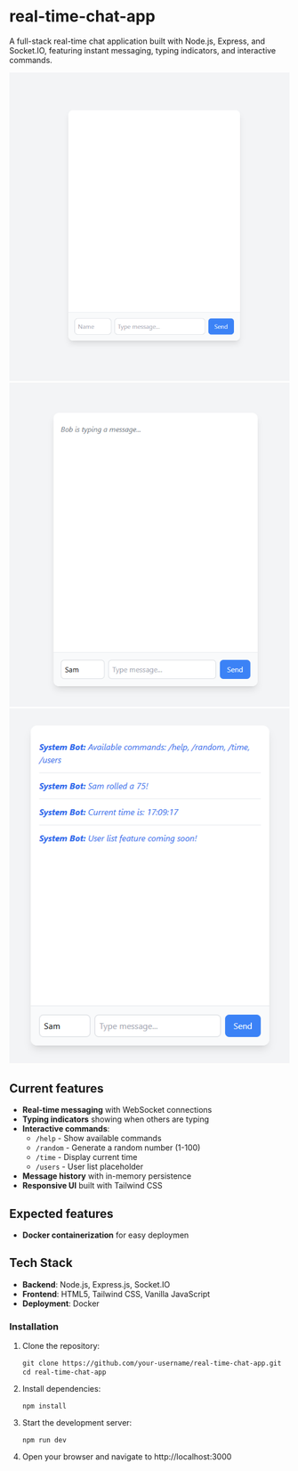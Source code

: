 # real-time-chat-app

A full-stack real-time chat application built with Node.js, Express, and Socket.IO, featuring instant messaging, typing indicators, and interactive commands.

[![Main Chat Interface](screenshots/main-chat.png)](screenshots/main-chat.png)
[![Typing Indicator](screenshots/typing-indicator.png)](screenshots/typing-indicator.png)
[![Commands Demo](screenshots/command-demo.png)](screenshots/command-demo.png)


## Current features

- **Real-time messaging** with WebSocket connections
- **Typing indicators** showing when others are typing
- **Interactive commands**:
  - `/help` - Show available commands
  - `/random` - Generate a random number (1-100)
  - `/time` - Display current time
  - `/users` - User list placeholder
- **Message history** with in-memory persistence
- **Responsive UI** built with Tailwind CSS

## Expected features

- **Docker containerization** for easy deploymen

## Tech Stack

- **Backend**: Node.js, Express.js, Socket.IO
- **Frontend**: HTML5, Tailwind CSS, Vanilla JavaScript
- **Deployment**: Docker

### Installation
1. Clone the repository:
   ```
   git clone https://github.com/your-username/real-time-chat-app.git
   cd real-time-chat-app
   ```
2. Install dependencies:
   ```
   npm install
   ```
3. Start the development server:
   ```
   npm run dev
   ```

4. Open your browser and navigate to http://localhost:3000







   
